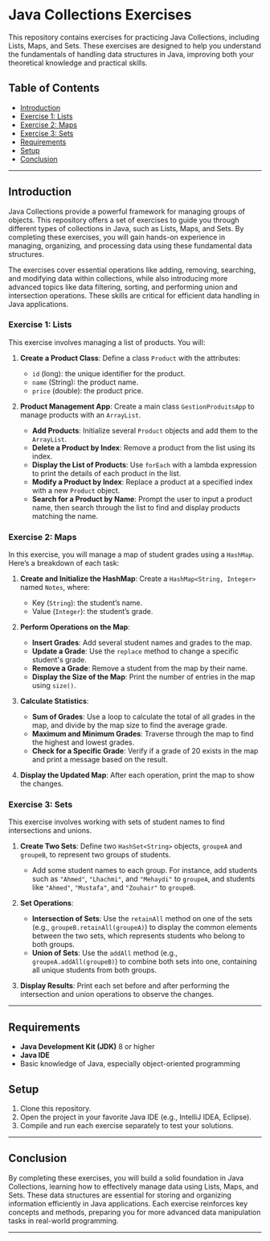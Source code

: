 # Java Collections Exercises

This repository contains exercises for practicing Java Collections, including Lists, Maps, and Sets. These exercises are designed to help you understand the fundamentals of handling data structures in Java, improving both your theoretical knowledge and practical skills.

## Table of Contents
- [Introduction](#introduction)
- [Exercise 1: Lists](#exercise-1-lists)
- [Exercise 2: Maps](#exercise-2-maps)
- [Exercise 3: Sets](#exercise-3-sets)
- [Requirements](#requirements)
- [Setup](#setup)
- [Conclusion](#conclusion)

---

## Introduction

Java Collections provide a powerful framework for managing groups of objects. This repository offers a set of exercises to guide you through different types of collections in Java, such as Lists, Maps, and Sets. By completing these exercises, you will gain hands-on experience in managing, organizing, and processing data using these fundamental data structures.

The exercises cover essential operations like adding, removing, searching, and modifying data within collections, while also introducing more advanced topics like data filtering, sorting, and performing union and intersection operations. These skills are critical for efficient data handling in Java applications.

### Exercise 1: Lists

This exercise involves managing a list of products. You will:

1. **Create a Product Class**: Define a class `Product` with the attributes:
   - `id` (long): the unique identifier for the product.
   - `name` (String): the product name.
   - `price` (double): the product price.

2. **Product Management App**: Create a main class `GestionProduitsApp` to manage products with an `ArrayList`.
   - **Add Products**: Initialize several `Product` objects and add them to the `ArrayList`.
   - **Delete a Product by Index**: Remove a product from the list using its index.
   - **Display the List of Products**: Use `forEach` with a lambda expression to print the details of each product in the list.
   - **Modify a Product by Index**: Replace a product at a specified index with a new `Product` object.
   - **Search for a Product by Name**: Prompt the user to input a product name, then search through the list to find and display products matching the name.

### Exercise 2: Maps

In this exercise, you will manage a map of student grades using a `HashMap`. Here’s a breakdown of each task:

1. **Create and Initialize the HashMap**: Create a `HashMap<String, Integer>` named `Notes`, where:
   - Key (`String`): the student’s name.
   - Value (`Integer`): the student’s grade.

2. **Perform Operations on the Map**:
   - **Insert Grades**: Add several student names and grades to the map.
   - **Update a Grade**: Use the `replace` method to change a specific student's grade.
   - **Remove a Grade**: Remove a student from the map by their name.
   - **Display the Size of the Map**: Print the number of entries in the map using `size()`.

3. **Calculate Statistics**:
   - **Sum of Grades**: Use a loop to calculate the total of all grades in the map, and divide by the map size to find the average grade.
   - **Maximum and Minimum Grades**: Traverse through the map to find the highest and lowest grades.
   - **Check for a Specific Grade**: Verify if a grade of 20 exists in the map and print a message based on the result.

4. **Display the Updated Map**: After each operation, print the map to show the changes.

### Exercise 3: Sets

This exercise involves working with sets of student names to find intersections and unions.

1. **Create Two Sets**: Define two `HashSet<String>` objects, `groupeA` and `groupeB`, to represent two groups of students.
   - Add some student names to each group. For instance, add students such as `"Ahmed"`, `"Lhachmi"`, and `"Mehaydi"` to `groupeA`, and students like `"Ahmed"`, `"Mustafa"`, and `"Zouhair"` to `groupeB`.

2. **Set Operations**:
   - **Intersection of Sets**: Use the `retainAll` method on one of the sets (e.g., `groupeB.retainAll(groupeA)`) to display the common elements between the two sets, which represents students who belong to both groups.
   - **Union of Sets**: Use the `addAll` method (e.g., `groupeA.addAll(groupeB)`) to combine both sets into one, containing all unique students from both groups.

3. **Display Results**: Print each set before and after performing the intersection and union operations to observe the changes.

---

## Requirements

- **Java Development Kit (JDK)** 8 or higher
- **Java IDE**
- Basic knowledge of Java, especially object-oriented programming

## Setup

1. Clone this repository.
2. Open the project in your favorite Java IDE (e.g., IntelliJ IDEA, Eclipse).
3. Compile and run each exercise separately to test your solutions.

---

## Conclusion

By completing these exercises, you will build a solid foundation in Java Collections, learning how to effectively manage data using Lists, Maps, and Sets. These data structures are essential for storing and organizing information efficiently in Java applications. Each exercise reinforces key concepts and methods, preparing you for more advanced data manipulation tasks in real-world programming.



---

